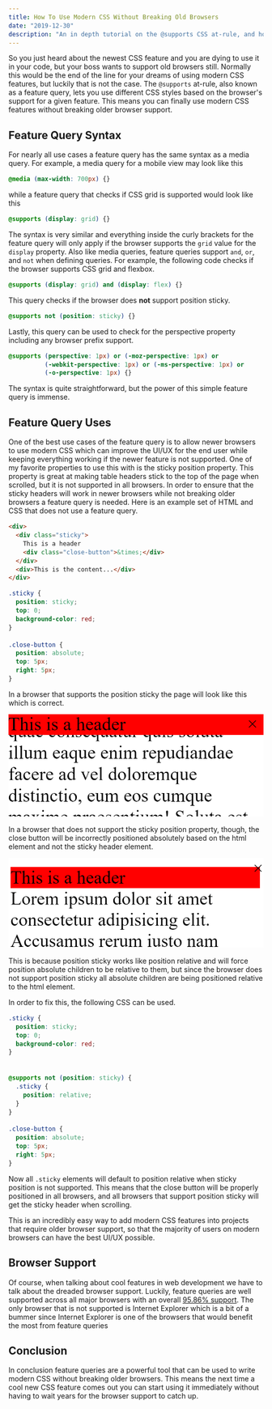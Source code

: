 ```yaml
---
title: How To Use Modern CSS Without Breaking Old Browsers
date: "2019-12-30"
description: "An in depth tutorial on the @supports CSS at-rule, and how it can be used to write modern CSS without breaking older browser support."
---
```


So you just heard about the newest CSS feature and you are dying to use it in your code, but your boss wants to support old browsers still. Normally this would be the end of the line for your dreams of using modern CSS features, but luckily that is not the case. The `@supports` at-rule, also known as a feature query, lets you use different CSS styles based on the browser's support for a given feature. This means you can finally use modern CSS features without breaking older browser support.

## Feature Query Syntax

For nearly all use cases a feature query has the same syntax as a media query. For example, a media query for a mobile view may look like this
```css
@media (max-width: 700px) {}
```
while a feature query that checks if CSS grid is supported would look like this
```css
@supports (display: grid) {}
```
The syntax is very similar and everything inside the curly brackets for the feature query will only apply if the browser supports the `grid` value for the `display` property. Also like media queries, feature queries support `and`, `or`, and `not` when defining queries. For example, the following code checks if the browser supports CSS grid and flexbox.
```css
@supports (display: grid) and (display: flex) {}
```

This query checks if the browser does **not** support position sticky.
```css
@supports not (position: sticky) {}
```

Lastly, this query can be used to check for the perspective property including any browser prefix support.

```css
@supports (perspective: 1px) or (-moz-perspective: 1px) or
          (-webkit-perspective: 1px) or (-ms-perspective: 1px) or
          (-o-perspective: 1px) {}
```

The syntax is quite straightforward, but the power of this simple feature query is immense.

## Feature Query Uses

One of the best use cases of the feature query is to allow newer browsers to use modern CSS which can improve the UI/UX for the end user while keeping everything working if the newer feature is not supported. One of my favorite properties to use this with is the sticky position property. This property is great at making table headers stick to the top of the page when scrolled, but it is not supported in all browsers. In order to ensure that the sticky headers will work in newer browsers while not breaking older browsers a feature query is needed. Here is an example set of HTML and CSS that does not use a feature query.

```html
<div>
  <div class="sticky">
    This is a header
    <div class="close-button">&times;</div>
  </div>
  <div>This is the content...</div>
</div>
```

```css
.sticky {
  position: sticky;
  top: 0;
  background-color: red;
}

.close-button {
  position: absolute;
  top: 5px;
  right: 5px;
}
```

In a browser that supports the position sticky the page will look like this which is correct.

![Header with sticky position](images/sticky-header-working.png)

In a browser that does not support the sticky position property, though, the close button will be incorrectly positioned absolutely based on the html element and not the sticky header element.

![Header without sticky position](images/sticky-header-not-working.png)

This is because position sticky works like position relative and will force position absolute children to be relative to them, but since the browser does not support position sticky all absolute children are being positioned relative to the html element.

In order to fix this, the following CSS can be used.

```css
.sticky {
  position: sticky;
  top: 0;
  background-color: red;
}


@supports not (position: sticky) {
  .sticky {
    position: relative;
  }
}

.close-button {
  position: absolute;
  top: 5px;
  right: 5px;
}
```

Now all `.sticky` elements will default to position relative when sticky position is not supported. This means that the close button will be properly positioned in all browsers, and all browsers that support position sticky will get the sticky header when scrolling.

This is an incredibly easy way to add modern CSS features into projects that require older browser support, so that the majority of users on modern browsers can have the best UI/UX possible.

## Browser Support

Of course, when talking about cool features in web development we have to talk about the dreaded browser support. Luckily, feature queries are well supported across all major browsers with an overall [95.86% support](https://caniuse.com/#feat=css-featurequeries). The only browser that is not supported is Internet Explorer which is a bit of a bummer since Internet Explorer is one of the browsers that would benefit the most from feature queries

## Conclusion

In conclusion feature queries are a powerful tool that can be used to write modern CSS without breaking older browsers. This means the next time a cool new CSS feature comes out you can start using it immediately without having to wait years for the browser support to catch up.